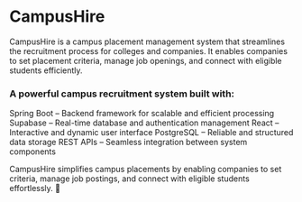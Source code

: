 # CampusHire
CampusHire is a campus placement management system that streamlines the recruitment process for colleges and companies. It enables companies to set placement criteria, manage job openings, and connect with eligible students efficiently.

### A powerful campus recruitment system built with: ###

Spring Boot – Backend framework for scalable and efficient processing
Supabase – Real-time database and authentication management
React – Interactive and dynamic user interface
PostgreSQL – Reliable and structured data storage
REST APIs – Seamless integration between system components


CampusHire simplifies campus placements by enabling companies to set criteria, manage job postings, and connect with eligible students effortlessly. 🚀
